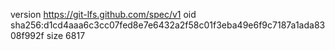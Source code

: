 version https://git-lfs.github.com/spec/v1
oid sha256:d1cd4aaa6c3cc07fed8e7e6432a2f58c01f3eba49e6f9c7187a1ada8308f992f
size 6817
